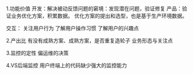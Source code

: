 1.功能价值
开发：解决被动反馈问题的窘境：发现潜在问题，验证修复
产品：验证业务优化⽅案，积累数据。
     优化⽅案的提出和选型，也是基于⽣产环境数据。

交互：
关注用户行为
了解用户操作习惯
了解用户的兴趣点






2.产出比
有没有成熟方案、成熟方案，是否重复造轮子
业务形态与关注点



3.监控的定性
  偏运维的决策


4.VS后端监控
  用户终端上的代码缺少强大的监控能力